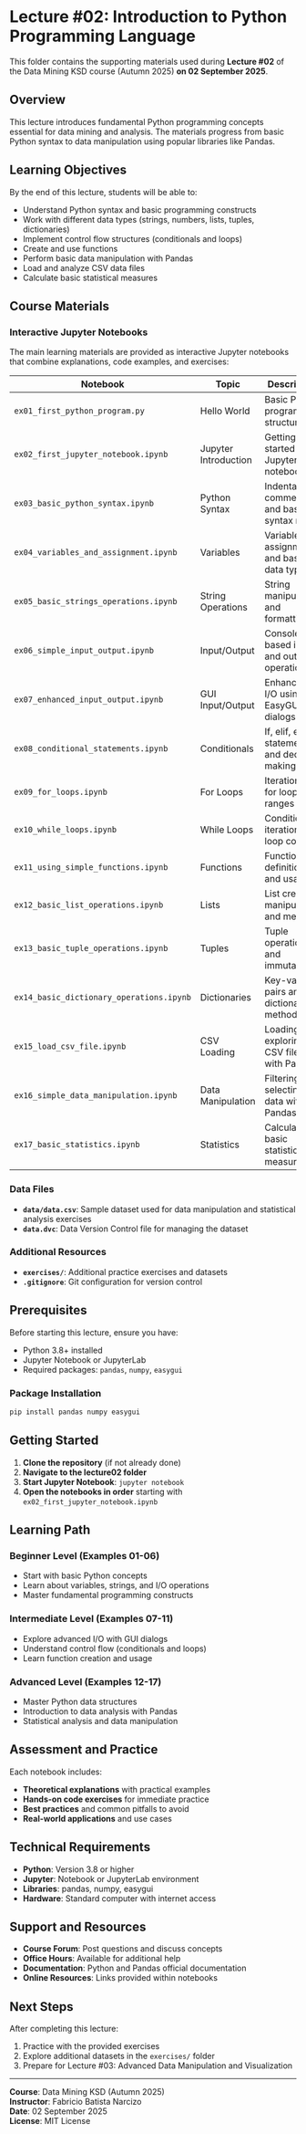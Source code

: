 # Lecture #02: Introduction to Python Programming Language

This folder contains the supporting materials used during **Lecture #02** of the Data Mining KSD course (Autumn 2025) **on 02 September 2025**.

## Overview

This lecture introduces fundamental Python programming concepts essential for data mining and analysis. The materials progress from basic Python syntax to data manipulation using popular libraries like Pandas.

## Learning Objectives

By the end of this lecture, students will be able to:

- Understand Python syntax and basic programming constructs
- Work with different data types (strings, numbers, lists, tuples, dictionaries)
- Implement control flow structures (conditionals and loops)
- Create and use functions
- Perform basic data manipulation with Pandas
- Load and analyze CSV data files
- Calculate basic statistical measures

## Course Materials

### Interactive Jupyter Notebooks

The main learning materials are provided as interactive Jupyter notebooks that combine explanations, code examples, and exercises:

| Notebook                                 | Topic                | Description                                   |
| ---------------------------------------- | -------------------- | --------------------------------------------- |
| `ex01_first_python_program.py`           | Hello World          | Basic Python program structure                |
| `ex02_first_jupyter_notebook.ipynb`      | Jupyter Introduction | Getting started with Jupyter notebooks        |
| `ex03_basic_python_syntax.ipynb`         | Python Syntax        | Indentation, comments, and basic syntax rules |
| `ex04_variables_and_assignment.ipynb`    | Variables            | Variable assignment and basic data types      |
| `ex05_basic_strings_operations.ipynb`    | String Operations    | String manipulation and formatting            |
| `ex06_simple_input_output.ipynb`         | Input/Output         | Console-based input and output operations     |
| `ex07_enhanced_input_output.ipynb`       | GUI Input/Output     | Enhanced I/O using EasyGUI dialogs            |
| `ex08_conditional_statements.ipynb`      | Conditionals         | If, elif, else statements and decision making |
| `ex09_for_loops.ipynb`                   | For Loops            | Iteration with for loops and ranges           |
| `ex10_while_loops.ipynb`                 | While Loops          | Conditional iteration and loop control        |
| `ex11_using_simple_functions.ipynb`      | Functions            | Function definition and usage                 |
| `ex12_basic_list_operations.ipynb`       | Lists                | List creation, manipulation, and methods      |
| `ex13_basic_tuple_operations.ipynb`      | Tuples               | Tuple operations and immutability             |
| `ex14_basic_dictionary_operations.ipynb` | Dictionaries         | Key-value pairs and dictionary methods        |
| `ex15_load_csv_file.ipynb`               | CSV Loading          | Loading and exploring CSV files with Pandas   |
| `ex16_simple_data_manipulation.ipynb`    | Data Manipulation    | Filtering and selecting data with Pandas      |
| `ex17_basic_statistics.ipynb`            | Statistics           | Calculating basic statistical measures        |

### Data Files

- **`data/data.csv`**: Sample dataset used for data manipulation and statistical analysis exercises
- **`data.dvc`**: Data Version Control file for managing the dataset

### Additional Resources

- **`exercises/`**: Additional practice exercises and datasets
- **`.gitignore`**: Git configuration for version control

## Prerequisites

Before starting this lecture, ensure you have:

- Python 3.8+ installed
- Jupyter Notebook or JupyterLab
- Required packages: `pandas`, `numpy`, `easygui`

### Package Installation

```bash
pip install pandas numpy easygui
```

## Getting Started

1. **Clone the repository** (if not already done)
2. **Navigate to the lecture02 folder**
3. **Start Jupyter Notebook**: `jupyter notebook`
4. **Open the notebooks in order** starting with `ex02_first_jupyter_notebook.ipynb`

## Learning Path

### Beginner Level (Examples 01-06)

- Start with basic Python concepts
- Learn about variables, strings, and I/O operations
- Master fundamental programming constructs

### Intermediate Level (Examples 07-11)

- Explore advanced I/O with GUI dialogs
- Understand control flow (conditionals and loops)
- Learn function creation and usage

### Advanced Level (Examples 12-17)

- Master Python data structures
- Introduction to data analysis with Pandas
- Statistical analysis and data manipulation

## Assessment and Practice

Each notebook includes:

- **Theoretical explanations** with practical examples
- **Hands-on code exercises** for immediate practice
- **Best practices** and common pitfalls to avoid
- **Real-world applications** and use cases

## Technical Requirements

- **Python**: Version 3.8 or higher
- **Jupyter**: Notebook or JupyterLab environment
- **Libraries**: pandas, numpy, easygui
- **Hardware**: Standard computer with internet access

## Support and Resources

- **Course Forum**: Post questions and discuss concepts
- **Office Hours**: Available for additional help
- **Documentation**: Python and Pandas official documentation
- **Online Resources**: Links provided within notebooks

## Next Steps

After completing this lecture:

1. Practice with the provided exercises
2. Explore additional datasets in the `exercises/` folder
3. Prepare for Lecture #03: Advanced Data Manipulation and Visualization

---

**Course**: Data Mining KSD (Autumn 2025)  
**Instructor**: Fabricio Batista Narcizo  
**Date**: 02 September 2025  
**License**: MIT License
